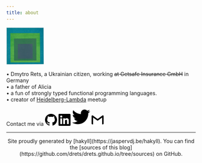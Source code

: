```yaml
---
title: about
---
```

<img width="100" src="/images/hb_1972.40.7.jpg" />

• Dmytro Rets, a Ukrainian citizen, working ~~at Getsafe Insurance GmbH~~ in Germany  
• a father of Alicia  
• a fun of strongly typed functional programming languages.  
• creator of [Heidelberg-Lambda](https://www.meetup.com/Heidelberg-Lambda) meetup  

Contact me via
[<img src="/images/contact/github.svg" class="icon" />](https://github.com/drets)
[<img src="/images/contact/linkedin.svg" class="icon" />](https://www.linkedin.com/in/drets)
[<img src="/images/contact/twitter.svg" class="icon" />](https://twitter.com/drets__)
<a href="mailto:dmitryrets@gmail.com"><img src="/images/contact/gmail.svg" class="icon" /></a>


<hr />

<center>Site proudly generated by [hakyll](https://jaspervdj.be/hakyll). You can find the [sources of this blog](https://github.com/drets/drets.github.io/tree/sources) on GitHub.</center>


